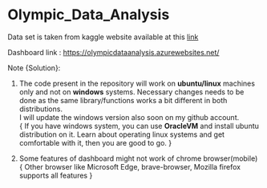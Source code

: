 # Olympic_Data_Analysis 

Data set is taken from kaggle website available at this 
[link](https://www.kaggle.com/heesoo37/120-years-of-olympic-history-athletes-and-results)

Dashboard link : https://olympicdataanalysis.azurewebsites.net/

 
Note 
{Solution}: 
1. The code present in the repository will work on **ubuntu/linux** machines only and not on **windows** systems. Necessary changes needs to be done as the same library/functions works a bit different in both distributions. <br /> I will update the windows version also soon on my github account. <br />
  { If you have windows system, you can use **OracleVM** and install ubuntu distribution on it. Learn about operating linux systems and get comfortable with it, then you are good to go.  }

2. Some features of dashboard might not work of chrome browser(mobile) <br />
   {  Other browser like Microsoft Edge, brave-browser, Mozilla firefox supports all features 
   }


